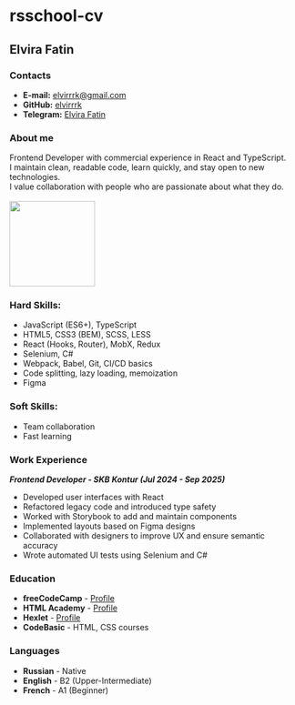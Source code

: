 # rsschool-cv
## Elvira Fatin
### Contacts
- **E-mail:** [elvirrrk@gmail.com](elvirrrk@gmail.com)
- **GitHub:** [elvirrrk](https://github.com/elvirrrk)
- **Telegram:** [Elvira Fatin](https://t.me/elvyix)
### About me 
Frontend Developer with commercial experience in React and TypeScript.  
I maintain clean, readable code, learn quickly, and stay open to new technologies.  
I value collaboration with people who are passionate about what they do.  
\
<a href="https://github.com/elvirrrk/github-readme-stats">
  <img height=150 src="https://github-readme-stats.vercel.app/api/top-langs/?username=elvirrrk&layout=compact"/>
</a>
### Hard Skills:
- JavaScript (ES6+), TypeScript  
- HTML5, CSS3 (BEM), SCSS, LESS  
- React (Hooks, Router), MobX, Redux  
- Selenium, C#  
- Webpack, Babel, Git, CI/CD basics  
- Code splitting, lazy loading, memoization  
- Figma
### Soft Skills:
- Team collaboration  
- Fast learning
### Work Experience
__*Frontend Developer - SKB Kontur (Jul 2024 - Sep 2025)*__
- Developed user interfaces with React  
- Refactored legacy code and introduced type safety  
- Worked with Storybook to add and maintain components  
- Implemented layouts based on Figma designs  
- Collaborated with designers to improve UX and ensure semantic accuracy  
- Wrote automated UI tests using Selenium and C# 
### Education
- **freeCodeCamp** - [Profile](https://www.freecodecamp.org/elvirrrk)  
- **HTML Academy** - [Profile](https://htmlacademy.ru/profile/id2288551)  
- **Hexlet** - [Profile](https://ru.hexlet.io/u/elvirrrk)  
- **CodeBasic** - HTML, CSS courses  
### Languages
- **Russian** - Native  
- **English** - B2 (Upper-Intermediate)  
- **French** - A1 (Beginner)
